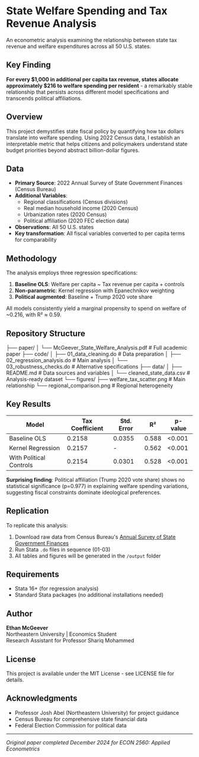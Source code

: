 # State Welfare Spending and Tax Revenue Analysis

An econometric analysis examining the relationship between state tax revenue and welfare expenditures across all 50 U.S. states.

## Key Finding

**For every $1,000 in additional per capita tax revenue, states allocate approximately $216 to welfare spending per resident** - a remarkably stable relationship that persists across different model specifications and transcends political affiliations.

## Overview

This project demystifies state fiscal policy by quantifying how tax dollars translate into welfare spending. Using 2022 Census data, I establish an interpretable metric that helps citizens and policymakers understand state budget priorities beyond abstract billion-dollar figures.

## Data

- **Primary Source**: 2022 Annual Survey of State Government Finances (Census Bureau)
- **Additional Variables**: 
  - Regional classifications (Census divisions)
  - Real median household income (2020 Census)
  - Urbanization rates (2020 Census)
  - Political affiliation (2020 FEC election data)
- **Observations**: All 50 U.S. states
- **Key transformation**: All fiscal variables converted to per capita terms for comparability

## Methodology

The analysis employs three regression specifications:

1. **Baseline OLS**: Welfare per capita ~ Tax revenue per capita + controls
2. **Non-parametric**: Kernel regression with Epanechnikov weighting
3. **Political augmented**: Baseline + Trump 2020 vote share

All models consistently yield a marginal propensity to spend on welfare of ~0.216, with R² ≈ 0.59.

## Repository Structure
├── paper/
│   └── McGeever_State_Welfare_Analysis.pdf   # Full academic paper
├── code/
│   ├── 01_data_cleaning.do                   # Data preparation
│   ├── 02_regression_analysis.do             # Main analysis
│   └── 03_robustness_checks.do              # Alternative specifications
├── data/
│   ├── README.md                             # Data sources and variables
│   └── cleaned_state_data.csv               # Analysis-ready dataset
└── figures/
├── welfare_tax_scatter.png              # Main relationship
└── regional_comparison.png              # Regional heterogeneity

## Key Results

| Model | Tax Coefficient | Std. Error | R² | p-value |
|-------|----------------|------------|-----|---------|
| Baseline OLS | 0.2158 | 0.0355 | 0.588 | <0.001 |
| Kernel Regression | 0.2157 | - | 0.562 | <0.001 |
| With Political Controls | 0.2154 | 0.0301 | 0.528 | <0.001 |

**Surprising finding**: Political affiliation (Trump 2020 vote share) shows no statistical significance (p=0.977) in explaining welfare spending variations, suggesting fiscal constraints dominate ideological preferences.

## Replication

To replicate this analysis:

1. Download raw data from Census Bureau's [Annual Survey of State Government Finances](https://www.census.gov/programs-surveys/state.html)
2. Run Stata `.do` files in sequence (01-03)
3. All tables and figures will be generated in the `/output` folder

## Requirements

- Stata 16+ (for regression analysis)
- Standard Stata packages (no additional installations needed)

## Author

**Ethan McGeever**  
Northeastern University | Economics Student  
Research Assistant for Professor Shariq Mohammed  

## License

This project is available under the MIT License - see LICENSE file for details.

## Acknowledgments

- Professor Josh Abel (Northeastern University) for project guidance
- Census Bureau for comprehensive state financial data
- Federal Election Commission for political data

---

*Original paper completed December 2024 for ECON 2560: Applied Econometrics*
